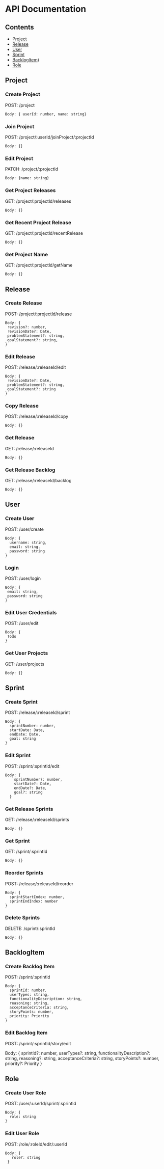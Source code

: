 # API Documentation

## Contents
 - [Project](#project) 
 - [Release](#release)
 - [User](#user)
 - [Sprint](#sprint)
 - [BacklogItem](#backlogitem))
 - [Role](#role)

## Project
  ### Create Project
  
  POST: /project
  
    Body: { userId: number, name: string}


  ### Join Project
  POST: /project/:userId/joinProject/:projectId

    Body: {}


  ### Edit Project
  PATCH: /project/:projectId

    Body: {name: string}

  ### Get Project Releases
  GET: /project/:projectId/releases

    Body: {}


  ### Get Recent Project Release
  GET: /project/:projectId/recentRelease

    Body: {}

  ### Get Project Name
  GET: /project/:projectId/getName
  
    Body: {}
    
## Release

  ### Create Release
  POST: /project/:projectId/release

    Body: {
     revision?: number,
     revisionDate?: Date,
     problemStatement?: string,
     goalStatement?: string,
    }
    
  ### Edit Release
  POST: /release/:releaseId/edit

    Body: {
     revisionDate?: Date,
     problemStatement?: string,
     goalStatement?: string
    }

  ### Copy Release
  POST: /release/:releaseId/copy

    Body: {}

  ### Get Release
  GET: /release/:releaseId

    Body: {}

  ### Get Release Backlog
  GET: /release/:releaseId/backlog

    Body: {}

## User

  ### Create User
  POST: /user/create

    Body: {
      username: string,
      email: string, 
      password: string
    }

  ### Login
  POST: /user/login

    Body: {
     email: string, 
     password: string
    }

  ### Edit User Credentials
  POST: /user/edit

    Body: {
     Todo
    }

  ### Get User Projects
  GET: /user/projects
  
    Body: {}

## Sprint

  ### Create Sprint
  POST: /release/:releaseId/sprint

    Body: {
      sprintNumber: number,
      startDate: Date,
      endDate: Date,
      goal: string
    }
    
  ### Edit Sprint
  POST: /sprint/:sprintId/edit
  
    Body: {
        sprintNumber?: number,
        startDate?: Date,
        endDate?: Date,
        goal?: string
      }
      
 ### Get Release Sprints
  GET: /release/:releaseId/sprints

    Body: {}

  ### Get Sprint
  GET: /sprint/:sprintId

    Body: {}

  ### Reorder Sprints
  POST: /release/:releaseId/reorder
  
    Body: {
      sprintStartIndex: number,
      sprintEndIndex: number
    }

  ### Delete Sprints
  DELETE: /sprint/:sprintId

    Body: {}

## BacklogItem

  ### Create Backlog Item
  POST: /sprint/:sprintId
  
    Body: {
      sprintId: number,
      userTypes: string,
      functionalityDescription: string, 
      reasoning: string,
      acceptanceCriteria: string,
      storyPoints: number,
      priority: Priority
    }

  ### Edit Backlog Item
  POST: /sprint/:sprintId/story/edit

  Body: {
      sprintId?: number,
      userTypes?: string,
      functionalityDescription?: string, 
      reasoning?: string,
      acceptanceCriteria?: string,
      storyPoints?: number,
      priority?: Priority
    }

## Role

  ### Create User Role
  POST: /user/:userId/sprint/:sprintId
  
    Body: {
      role: string
    }
  
  ### Edit User Role
  POST: /role/:roleId/edit/:userId
  
    Body: {
       role?: string
     }
